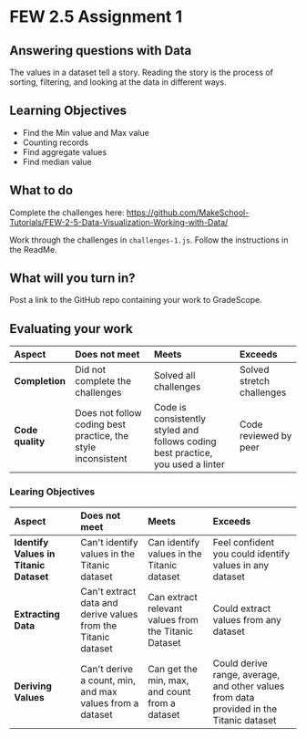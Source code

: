 # FEW 2.5 Assignment 1

## Answering questions with Data

The values in a dataset tell a story. Reading the story is the process of sorting, filtering, and looking at the data in different ways. 

## Learning Objectives

- Find the Min value and Max value
- Counting records
- Find aggregate values
- Find median value

## What to do

Complete the challenges here: https://github.com/MakeSchool-Tutorials/FEW-2-5-Data-Visualization-Working-with-Data/

Work through the challenges in `challenges-1.js`. Follow the instructions in the ReadMe.

## What will you turn in?

Post a link to the GitHub repo containing your work to GradeScope. 

## Evaluating your work

| Aspect | Does not meet | Meets | Exceeds |
|:-------|:--------------|:------|:--------|
| **Completion** | Did not complete the challenges | Solved all challenges | Solved stretch challenges |
| **Code quality** | Does not follow coding best practice, the style inconsistent | Code is consistently styled and follows coding best practice, you used a linter | Code reviewed by peer |

### Learing Objectives 

| Aspect | Does not meet | Meets | Exceeds |
|:-------|:--------------|:------|:--------|
| **Identify Values in Titanic Dataset** | Can't identify values in the Titanic dataset | Can identify values in the Titanic dataset | Feel confident you could identify values in any dataset |
| **Extracting Data** | Can't extract data and derive values from the Titanic dataset | Can extract relevant values from the Titanic Dataset | Could extract values from any dataset |
| **Deriving Values** | Can't derive a count, min, and max values from a dataset| Can get the min, max, and count from a dataset | Could derive range, average, and other values from data provided in the Titanic dataset |